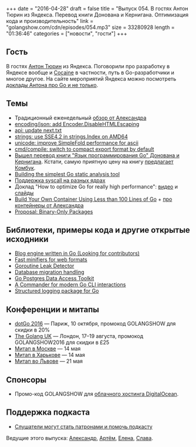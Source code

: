 +++
date = "2016-04-28"
draft = false
title = "Выпуск 054. В гостях Антон Тюрин из Яндекса. Перевод книги Донована и Кернигана. Оптимизация кода и производительность"
link = "golangshow.com/cdn/episodes/054.mp3"
size = 33280928
length = "01:36:46"
categories = ["новости", "гости"]
+++

## Гость
В гостях [Антон Тюрин](https://www.linkedin.com/in/antontyurin) из Яндекса. Поговорили про разработку в Яндексе вообще и  [Cocaine](https://tech.yandex.ru/cocaine/) в частности, путь в Go-разработчики и многое другое. На сайте мероприятий Яндекса можно посмотреть [доклады Антона про Go и не только](https://events.yandex.ru/lib/people/45527/).

## Темы
- Традиционный еженедельный [обзор от Александра](https://github.com/LK4D4/report/blob/master/reports/golang-04-27.md)
 - [encoding/json: add Encoder.DisableHTMLEscaping](https://github.com/golang/go/commit/ab52ad894f453a02153fb2bc106d08c47ba643b6)
 - [api: update next.txt](https://github.com/golang/go/commit/f7d19672f273ecb600d0b0db32990d1a6462a898)
 - [strings: use SSE4.2 in strings.Index on AMD64](https://github.com/golang/go/commit/6b02a1924725688b4d264065454ac5287fbed535)
 - [unicode: improve SimpleFold performance for ascii](https://github.com/golang/go/commit/e607abbfd6e0550c13f4fa7b666d033eb9b14759)
 - [cmd/compile: switch to compact export format by default](https://github.com/golang/go/commit/7538b1db8ec0d82a623847fe5987f1988fe16448)
- [Вышел перевод книги "Язык программирования Go" Донована и Кернигана](http://www.williamspublishing.com/Books/978-5-8459-2051-5.html). Кстати, самую приятную цену на книгу [предлагает Комбук](http://www.combook.ru/product/11265994/).
- [Building the simplest Go static analysis tool](https://blog.cloudflare.com/building-the-simplest-go-static-analysis-tool/)
- [Поддержка syscall на разных ядрах](https://sourcegraph.com/github.com/golang/go@a1ef950a15517bca223d079a6cf65948c3db9694/-/blob/src/internal/syscall/unix/getrandom_linux.go#L52)
- Доклад "How to optimize Go for really high performance":  [видео](https://youtu.be/ZuQcbqYK0BY) и [слайды](https://docs.google.com/presentation/d/1Zu0BdbhMRar7ycEwDi8jepGokTXTDXlKFf7C13tusuI/edit?pref=2&pli=1#slide=id.p)
- [Build Your Own Container Using Less than 100 Lines of Go](http://www.infoq.com/articles/build-a-container-golang) + [про контейнеры от Александра](http://lk4d4.darth.io/categories/containers/)
- [Proposal: Binary-Only Packages](https://github.com/golang/proposal/blob/master/design/2775-binary-only-packages.md)

## Библиотеки, примеры кода и другие открытые исходники
- [Blog engine written in Go (Looking for contributors)](https://github.com/dinever/dingo)
- [Fast minifiers for web formats](https://github.com/tdewolff/minify)
- [Goroutine Leak Detector](https://github.com/fortytw2/leaktest)
- [Database migration handling](https://github.com/mattes/migrate)
- [Go Postgres Data Access Toolkit](https://github.com/mgutz/dat)
- [A Commander for modern Go CLI interactions](https://github.com/spf13/cobra)
- [Structured logging package for Go](https://github.com/apex/log)

## Конференции и митапы
- [dotGo 2016](http://www.dotgo.eu) — Париж, 10 октября, промокод GOLANGSHOW для скидки в 20%
- [The Golang UK](http://golanguk.com) — Лондон, 17–19 августа, промокод GOLANGSHOW2016 для скидки в £25
- [Митап в Москве](http://www.meetup.com/Golang-Moscow/events/230289501/) — 14 мая
- [Митап в Харькове](http://www.meetup.com/Kharkiv-Go-DevOps-Meetup/events/230286553/) — 14 мая
- [Митап во Львове](http://www.meetup.com/Lviv-Golang-Group/events/230225272/) — 21 мая

## Спонсоры
- Промо-код GOLANGSHOW для [облачного хостинга DigitalOcean](https://www.digitalocean.com/?utm_campaign=golangshow&utm_medium=podcast&refcode=63eedb038a3e).

## Поддержка подкаста
- [Слушатели могут стать патронами и помочь подкасту](https://www.patreon.com/golangshow)

Ведущие этого выпуска: [Александр](https://twitter.com/LK4D4math), [Артём](https://twitter.com/miolini), [Елена](https://twitter.com/webdeva), [Слава](https://twitter.com/m0sth8).
